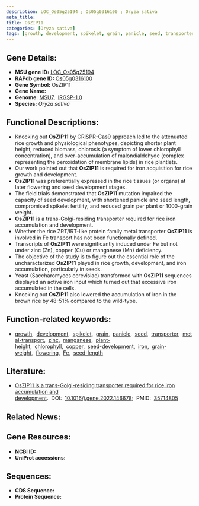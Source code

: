 ```yaml
---
description: LOC_Os05g25194 ; Os05g0316100 ; Oryza sativa
meta_title:
title: OsZIP11
categories: [Oryza sativa]
tags: [growth, development, spikelet, grain, panicle, seed, transporter, metal transport, zinc, manganese, plant height, chlorophyll, copper, seed development, iron, grain weight, flowering, Fe, seed length]
---
```


## Gene Details:
- **MSU gene ID:** [LOC_Os05g25194](http://rice.uga.edu/cgi-bin/ORF_infopage.cgi?orf=LOC_Os05g25194)  
- **RAPdb gene ID:** [Os05g0316100](https://rapdb.dna.affrc.go.jp/locus/?name=Os05g0316100)  
- **Gene Symbol:** OsZIP11
- **Gene Name:**
- **Genome:**  [MSU7](http://rice.uga.edu/),&nbsp;&nbsp;[IRGSP-1.0](https://rapdb.dna.affrc.go.jp/download/irgsp1.html)
- **Species:** *Oryza sativa*

## Functional Descriptions:
   - Knocking out **OsZIP11** by CRISPR-Cas9 approach led to the attenuated rice growth and physiological phenotypes, depicting shorter plant height, reduced biomass, chlorosis (a symptom of lower chlorophyll concentration), and over-accumulation of malondialdehyde (complex representing the peroxidation of membrane lipids) in rice plantlets.
   - Our work pointed out that **OsZIP11** is required for iron acquisition for rice growth and development.
   - **OsZIP11** was preferentially expressed in the rice tissues (or organs) at later flowering and seed development stages.
   - The field trials demonstrated that **OsZIP11** mutation impaired the capacity of seed development, with shortened panicle and seed length, compromised spikelet fertility, and reduced grain per plant or 1000-grain weight.
   - **OsZIP11** is a trans-Golgi-residing transporter required for rice iron accumulation and development.
   - Whether the rice ZRT/IRT-like protein family metal transporter **OsZIP11** is involved in Fe transport has not been functionally defined.
   - Transcripts of **OsZIP11** were significantly induced under Fe but not under zinc (Zn), copper (Cu) or manganese (Mn) deficiency.
   - The objective of the study is to figure out the essential role of the uncharacterized **OsZIP11** played in rice growth, development, and iron accumulation, particularly in seeds.
   - Yeast (Saccharomyces cerevisiae) transformed with **OsZIP11** sequences displayed an active iron input which turned out that excessive iron accumulated in the cells.
   - Knocking out **OsZIP11** also lowered the accumulation of iron in the brown rice by 48-51% compared to the wild-type.

## Function-related keywords:
   - [growth](/tags/growth/),&nbsp;&nbsp;[development](/tags/development/),&nbsp;&nbsp;[spikelet](/tags/spikelet/),&nbsp;&nbsp;[grain](/tags/grain/),&nbsp;&nbsp;[panicle](/tags/panicle/),&nbsp;&nbsp;[seed](/tags/seed/),&nbsp;&nbsp;[transporter](/tags/transporter/),&nbsp;&nbsp;[metal-transport](/tags/metal-transport/),&nbsp;&nbsp;[zinc](/tags/zinc/),&nbsp;&nbsp;[manganese](/tags/manganese/),&nbsp;&nbsp;[plant-height](/tags/plant-height/),&nbsp;&nbsp;[chlorophyll](/tags/chlorophyll/),&nbsp;&nbsp;[copper](/tags/copper/),&nbsp;&nbsp;[seed-development](/tags/seed-development/),&nbsp;&nbsp;[iron](/tags/iron/),&nbsp;&nbsp;[grain-weight](/tags/grain-weight/),&nbsp;&nbsp;[flowering](/tags/flowering/),&nbsp;&nbsp;[Fe](/tags/Fe/),&nbsp;&nbsp;[seed-length](/tags/seed-length/)

## Literature:
   - [OsZIP11 is a trans-Golgi-residing transporter required for rice iron accumulation and development](https://www.doi.org/10.1016/j.gene.2022.146678).&nbsp;&nbsp;DOI:&nbsp;&nbsp;[10.1016/j.gene.2022.146678](https://www.doi.org/10.1016/j.gene.2022.146678);&nbsp;&nbsp;PMID:&nbsp;&nbsp;[35714805](https://pubmed.ncbi.nlm.nih.gov/35714805/)

## Related News:

## Gene Resources:
- **NCBI ID:**  []()
- **UniProt accessions:** [](https://www.uniprot.org/uniprotkb//entry)

## Sequences:
- **CDS Sequence:**
- **Protein Sequence:**
